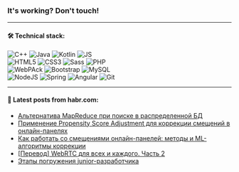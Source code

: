 ### It's working? Don't touch!

---

#### 🛠️ Technical stack:

![C++](https://img.shields.io/badge/C++-informational?logo=c%2B%2B&style=flat&logoColor=white&color=9C033A)
![Java](https://img.shields.io/badge/Java-informational?logo=java&style=flat&logoColor=white&color=007396)
![Kotlin](https://img.shields.io/badge/Kotlin-informational?logo=Kotlin&style=flat&logoColor=white&color=0095D5)
![JS](https://img.shields.io/badge/JS-informational?logo=javaScript&style=flat&logoColor=black&color=F7Df1E) <br>
![HTML5](https://img.shields.io/badge/HTML5-informational?logo=html5&style=flat&logoColor=white&color=E34F26)
![CSS3](https://img.shields.io/badge/CSS3-informational?logo=css3&style=flat&logoColor=white&color=157286)
![Sass](https://img.shields.io/badge/Saas-informational?logo=sass&style=flat&logoColor=white&color=hotpink)
![PHP](https://img.shields.io/badge/PHP-informational?logo=php&style=flat&logoColor=white&color=777BB4) <br>
![WebPAck](https://img.shields.io/badge/WebPack-informational?logo=webPack&style=flat&logoColor=white&color=FF6F00)
![Bootstrap](https://img.shields.io/badge/Bootstrap-informational?logo=Bootstrap&style=flat&logoColor=white&color=7952B3)
![MySQL](https://img.shields.io/badge/MySQL-informational?logo=MySQL&style=flat&logoColor=white&color=00f) <br>
![NodeJS](https://img.shields.io/badge/NodeJS-informational?logo=node.js&style=flat&logoColor=white&color=43853D)
![Spring](https://img.shields.io/badge/Spring-informational?logo=Spring&style=flat&logoColor=white&color=0A9EDC)
![Angular](https://img.shields.io/badge/Vue-informational?logo=vue.js&style=flat&logoColor=white&color=red)
![Git](https://img.shields.io/badge/Git-informational?logo=git&style=flat&logoColor=white&color=darkorange)

___

#### 💬 Latest posts from habr.com:

<!-- BLOG-POST-LIST:START -->
- [Альтернатива MapReduce при поиске в распределенной БД](https://habr.com/ru/post/657789/?utm_source=habrahabr&utm_medium=rss&utm_campaign=657789)
- [Применение Propensity Score Adjustment для коррекции смещений в онлайн-панелях](https://habr.com/ru/post/657827/?utm_source=habrahabr&utm_medium=rss&utm_campaign=657827)
- [Как работать со смещениями онлайн-панелей: методы и ML-алгоритмы коррекции](https://habr.com/ru/post/657813/?utm_source=habrahabr&utm_medium=rss&utm_campaign=657813)
- [[Перевод] WebRTC для всех и каждого. Часть 2](https://habr.com/ru/post/657885/?utm_source=habrahabr&utm_medium=rss&utm_campaign=657885)
- [Этапы погружения junior-разработчика](https://habr.com/ru/post/657713/?utm_source=habrahabr&utm_medium=rss&utm_campaign=657713)
<!-- BLOG-POST-LIST:END -->
